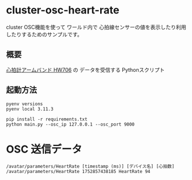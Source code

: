 # cluster-osc-heart-rate
cluster OSC機能を使って ワールド内で 心拍線センサーの値を表示したり利用したりするためのサンプルです。

## 概要
[心拍計アームバンド HW706](https://amzn.to/4lvoeQe) の データを受信する Pythonスクリプト

## 起動方法

```
pyenv versions
pyenv local 3.11.3

pip install -r requirements.txt
python main.py --osc_ip 127.0.0.1 --osc_port 9000
```

# OSC 送信データ

```
/avatar/parameters/HeartRate [timestamp (ms)] [デバイス名] [心拍数]
/avatar/parameters/HeartRate 1752857438185 HeartRate 94
```